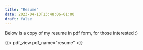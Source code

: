 ```yaml
---
title: "Resume"
date: 2023-04-13T13:48:06+01:00
draft: false
---
```


Below is a copy of my resume in pdf form, for those interested :)

{{< pdf_view pdf_name="resume" >}}
